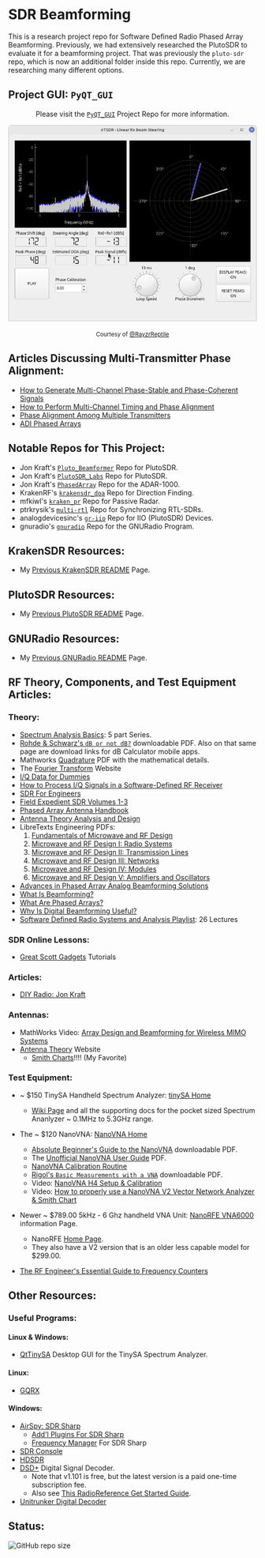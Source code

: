 # SDR Beamforming

This is a research project repo for Software Defined Radio Phased Array Beamforming. Previously, we had extensively researched the PlutoSDR to evaluate it for a beamforming project. That was previously the `pluto-sdr` repo, which is now an additional folder inside this repo. Currently, we are researching many different options.

## Project GUI: `PyQT_GUI`

<div align="center">
<p>

Please visit the [`PyQT_GUI`](https://github.com/RayzrReptile/PyQT_GUI) Project Repo for more information.

</p>
<!-- <img src="./phaseCoherence/assets/GUI_initial_mockup.png" alt="GUI" width="800"/><br> -->
<img src="./phaseCoherence/assets/GUI_2-0_nTSDR.png" alt="GUI" width="800"/><br>

<small>Courtesy of&nbsp;<a href="https://github.com/RayzrReptile">@RayzrReptile</a></small>

</div>

## Articles Discussing Multi-Transmitter Phase Alignment:

- [How to Generate Multi-Channel Phase-Stable and Phase-Coherent Signals](https://www.keysight.com/blogs/en/tech/rfmw/2019/04/10/how-to-generate-multi-channel-phase-stable-and-phase-coherent-signals)
- [How to Perform Multi-Channel Timing and Phase Alignment](https://www.keysight.com/blogs/en/tech/rfmw/2019/04/18/how-to-perform-multi-channel-timing-and-phase-alignment)
- [Phase Alignment Among Multiple Transmitters](https://www.freepatentsonline.com/y2016/0308598.html)
- [ADI Phased Arrays](https://www.analog.com/en/applications/markets/aerospace-and-defense-pavilion-home/phased-array-solution.html)

## Notable Repos for This Project:

- Jon Kraft's [`Pluto_Beamformer`](https://github.com/jonkraft/Pluto_Beamformer) Repo for PlutoSDR.
- Jon Kraft's [`PlutoSDR_Labs`](https://github.com/jonkraft/PlutoSDR_Labs) Repo for PlutoSDR.
- Jon Kraft's [`PhasedArray`](https://github.com/jonkraft/PhasedArray) Repo for the ADAR-1000.
- KrakenRF's [`krakensdr_doa`](https://github.com/krakenrf/krakensdr_doa) Repo for Direction Finding.
- mfkiwl's [`kraken_pr`](https://github.com/mfkiwl/krakensdr_pr) Repo for Passive Radar.
- ptrkrysik's [`multi-rtl`](https://github.com/ptrkrysik/multi-rtl) Repo for Synchronizing RTL-SDRs.
- analogdevicesinc's [`gr-iio`](https://github.com/analogdevicesinc/gr-iio) Repo for IIO (PlutoSDR) Devices.
- gnuradio's [`gnuradio`](https://github.com/gnuradio/gnuradio) Repo for the GNURadio Program.

## KrakenSDR Resources:

- My [Previous KrakenSDR README](./KrakenSDR/README.md) Page.

## PlutoSDR Resources:

- My [Previous PlutoSDR README](./PlutoSDR/README.md) Page.

## GNURadio Resources:

- My [Previous GNURadio README](./GNURadio/README.md) Page.

## RF Theory, Components, and Test Equipment Articles:
### Theory:

- [Spectrum Analysis Basics](https://www.keysight.com/blogs/en/tech/rfmw/2020/05/01/spectrum-analysis-basics-part-1-what-is-a-spectrum-analyzer): 5 part Series.
- [Rohde & Schwarz's `dB or not dB?`](https://www.rohde-schwarz.com/us/applications/db-or-not-db-educational-note_230850-15534.html) downloadable PDF. Also on that same page are download links for dB Calculator mobile apps.
- Mathworks [Quadrature](https://www.mathworks.com/content/dam/mathworks/mathworks-dot-com/moler/quad.pdf) PDF with the mathematical details.
- The [Fourier Transform](https://www.thefouriertransform.com/) Website
- [I/Q Data for Dummies](http://whiteboard.ping.se/SDR/IQ)
- [How to Process I/Q Signals in a Software-Defined RF Receiver](https://www.allaboutcircuits.com/technical-articles/how-to-process-iq-signals-software-defined-rf-receiver-dsp-digital-signal/)
- [SDR For Engineers](https://www.analog.com/en/education/education-library/software-defined-radio-for-engineers.html)
- [Field Expedient SDR Volumes 1-3](https://www.factorialabs.com/fieldxp/)
- [Phased Array Antenna Handbook](http://twanclik.free.fr/electricity/electronic/pdfdone11/Phased.Array.Antenna.Handbook.Artech.House.Publishers.Second.Edition.eBook-kB.pdf)
- [Antenna Theory Analysis and Design](https://cds.cern.ch/record/1416310/files/047166782X_TOC.pdf)
- LibreTexts Engineering PDFs:
    1. [Fundamentals of Microwave and RF Design](https://eng.libretexts.org/Bookshelves/Electrical_Engineering/Electronics/Book%3A_Fundamentals_of_Microwave_and_RF_Design_(Steer))
    2. [Microwave and RF Design I: Radio Systems](https://eng.libretexts.org/Bookshelves/Electrical_Engineering/Electronics/Microwave_and_RF_Design_I_-_Radio_Systems_(Steer))
    3. [Microwave and RF Design II: Transmission Lines](https://eng.libretexts.org/Bookshelves/Electrical_Engineering/Electronics/Microwave_and_RF_Design_II_-_Transmission_Lines_(Steer))
    4. [Microwave and RF Design III: Networks](https://eng.libretexts.org/Bookshelves/Electrical_Engineering/Electronics/Microwave_and_RF_Design_III_-_Networks_(Steer))
    5. [Microwave and RF Design IV: Modules](https://eng.libretexts.org/Bookshelves/Electrical_Engineering/Electronics/Microwave_and_RF_Design_IV%3A_Modules_(Steer))
    6. [Microwave and RF Design V: Amplifiers and Oscillators](https://eng.libretexts.org/Bookshelves/Electrical_Engineering/Electronics/Microwave_and_RF_Design_V%3A_Amplifiers_and_Oscillators_(Steer))
- [Advances in Phased Array Analog Beamforming Solutions](https://ez.analog.com/webinar/c/e/182)
- [What Is Beamforming?](https://www.youtube.com/watch?v=VOGjHxlisyo)
- [What Are Phased Arrays?](https://www.youtube.com/watch?v=9WxWun0E-PM)
- [Why Is Digital Beamforming Useful?](https://www.youtube.com/watch?v=Hb6BhqOgmAI)
- [Software Defined Radio Systems and Analysis Playlist](https://www.youtube.com/playlist?list=PLBfTSoOqoRnOTBTLahXBlxaDUNWdZ3FdS): 26 Lectures

### SDR Online Lessons:
- [Great Scott Gadgets](https://greatscottgadgets.com/sdr/) Tutorials

### Articles: 
- [DIY Radio: Jon Kraft](https://ez.analog.com/tags/DIYRadio)

### Antennas:

- MathWorks Video: [Array Design and Beamforming for Wireless MIMO Systems](https://www.mathworks.com/support/search.html/videos/array-design-and-beamforming-for-wireless-mimo-systems-1639591309094.html?fq%5B%5D=asset_type_name:video&fq%5B%5D=category:comm/index&page=1)
- [Antenna Theory](https://www.antenna-theory.com/) Website
    - [Smith Charts](https://www.antenna-theory.com/tutorial/smith/chart.php)!!!! (My Favorite)

### Test Equipment:

- ~ $150 TinySA Handheld Spectrum Analyzer: [tinySA Home](https://tinysa.org/wiki/pmwiki.php?n=Main.HomePage)
    - [Wiki Page](https://tinysa.org/wiki/pmwiki.php?n=Main.HomePage) and all the supporting docs for the pocket sized Spectrum Ananlyzer ~ 0.1MHz to 5.3GHz range.

- The ~ $120 NanoVNA: [NanoVNA Home](https://nanovna.com/)
    - [Absolute Beginner's Guide to the NanoVNA](http://www.nemarc.org/Absolute_Beginner_Guide_NanoVNA.pdf) downloadable PDF.
    - The [Unofficial NanoVNA User Guide](https://www.qsl.net/g0ftd/other/nano-vna-original/docs/NanoVNA%20User%20Guide-English-reformat-Oct-2-19.pdf) PDF.
    - [NanoVNA Calibration Routine](https://nanovna.com/?page_id=2)
    - [Rigol's `Basic Measurements with a VNA`](https://www.rigolna.com/pdfs/VNA-Measurements.pdf) downloadable PDF.
    - Video: [NanoVNA H4 Setup & Calibration](https://www.youtube.com/watch?v=rQGTG7GuPtM)
    - Video: [How to properly use a NanoVNA V2 Vector Network Analyzer & Smith Chart](https://www.youtube.com/watch?v=_pjcEKQY_Tk)

- Newer ~ $789.00 5kHz - 6 Ghz handheld VNA Unit: [NanoRFE VNA6000](https://nanorfe.com/vna6000.html) information Page.
    - NanoRFE [Home Page](https://nanorfe.com/nanovna-v2.html).
    - They also have a V2 version that is an older less capable model for $299.00.

- [The RF Engineer's Essential Guide to Frequency Counters](https://www.keysight.com/blogs/en/tech/educ/2023/frequency-counter-essential-guide)

## Other Resources:
### Useful Programs:
#### Linux & Windows:

- [QtTinySA](https://github.com/g4ixt/QtTinySA) Desktop GUI for the TinySA Spectrum Analyzer.

#### Linux:
- [GQRX](https://gqrx.dk/)

#### Windows:
- [AirSpy: SDR Sharp](https://airspy.com/download/) 
    - [Add'l Plugins For SDR Sharp](https://www.rtl-sdr.com/sdrsharp-plugins/)
    - [Frequency Manager](https://www.freqmgrsuite.com/) For SDR Sharp
- [SDR Console](https://www.sdr-radio.com/)
- [HDSDR](http://www.hdsdr.de/)
- [DSD+](https://www.dsdplus.com/) Digital Signal Decoder.
    - Note that v1.101 is free, but the latest version is a paid one-time subscription fee.
    - Also see [This RadioReference Get Started Guide](https://forums.radioreference.com/threads/need-beginners-guide-to-dsd-fastlane.463963/).
- [Unitrunker Digital Decoder](http://www.unitrunker.com/)

## Status:

![GitHub repo size](https://img.shields.io/github/repo-size/ADolbyB/sdr-beamforming?logo=Github&label=Repo%20Size)